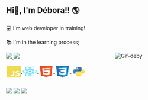 ## Hi👋, I'm Débora!! 🌎



💻 I'm web developer in training!

📚 I'm in the learning process;



 <div>
  <img align="right" height="145" width="210" margin="0" padding="0" alt="Gif-deby" src="https://media.tenor.com/images/750db375022ec37821f4a862b87f85c0/tenor.gif"> 
  <a href="https://github.com/deboraesposito">
  <img height="145em" src="https://github-readme-stats.vercel.app/api?username=deboraesposito&show_icons=true&theme=dracula&include_all_commits=true&count_private=true"/>
  <img height="145em" src="https://github-readme-stats.vercel.app/api/top-langs/?username=deboraesposito&layout=compact&langs_count=7&theme=dracula"/>
     
</div>
  
  <div style="display: inline_block"><br>
  <img align="center" alt="Rafa-Js" height="30" width="40" src="https://raw.githubusercontent.com/devicons/devicon/master/icons/javascript/javascript-plain.svg">
  <img align="center" alt="Rafa-React" height="30" width="40" src="https://raw.githubusercontent.com/devicons/devicon/master/icons/react/react-original.svg">
  <img align="center" alt="Rafa-HTML" height="30" width="40" src="https://raw.githubusercontent.com/devicons/devicon/master/icons/html5/html5-original.svg">
  <img align="center" alt="Rafa-CSS" height="30" width="40" src="https://raw.githubusercontent.com/devicons/devicon/master/icons/css3/css3-original.svg">
  <img align="center" alt="Rafa-Python" height="30" width="40" src="https://raw.githubusercontent.com/devicons/devicon/master/icons/python/python-original.svg">
 

</div>
  
  ##

 
 
  <div>
 
  <a href="https://www.instagram.com/debyesposito/" target="_blank"><img src="https://img.shields.io/badge/-Instagram-%23E4405F?style=for-the-badge&logo=instagram&logoColor=white" target="_blank"></a>
  <a href = "mailto:deboraesposito17@gmail.com"><img src="https://img.shields.io/badge/-Gmail-%23333?style=for-the-badge&logo=gmail&logoColor=white" target="_blank"></a>
  <a href="https://www.linkedin.com/in/debora-esposito-064194142/" target="_blank"><img src="https://img.shields.io/badge/-LinkedIn-%230077B5?style=for-the-badge&logo=linkedin&logoColor=white" target="_blank"></a> 
  </div>
  

  







